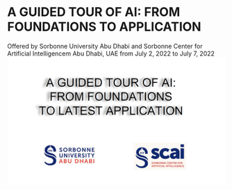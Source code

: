 # A GUIDED TOUR OF AI: FROM FOUNDATIONS TO APPLICATION
Offered by Sorbonne University Abu Dhabi and Sorbonne Center for Artificial Intelligencem Abu Dhabi, UAE from July 2, 2022 to July 7, 2022
![My Image](Banner.png)
